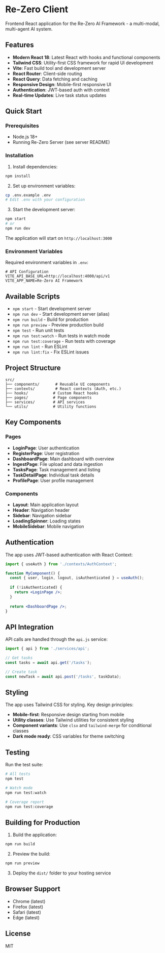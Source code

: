 # Re-Zero Client

Frontend React application for the Re-Zero AI Framework - a multi-modal, multi-agent AI system.

## Features

- **Modern React 18**: Latest React with hooks and functional components
- **Tailwind CSS**: Utility-first CSS framework for rapid UI development
- **Vite**: Fast build tool and development server
- **React Router**: Client-side routing
- **React Query**: Data fetching and caching
- **Responsive Design**: Mobile-first responsive UI
- **Authentication**: JWT-based auth with context
- **Real-time Updates**: Live task status updates

## Quick Start

### Prerequisites

- Node.js 18+
- Running Re-Zero Server (see server README)

### Installation

1. Install dependencies:
```bash
npm install
```

2. Set up environment variables:
```bash
cp .env.example .env
# Edit .env with your configuration
```

3. Start the development server:
```bash
npm start
# or
npm run dev
```

The application will start on `http://localhost:3000`

### Environment Variables

Required environment variables in `.env`:

```env
# API Configuration
VITE_API_BASE_URL=http://localhost:4000/api/v1
VITE_APP_NAME=Re-Zero AI Framework
```

## Available Scripts

- `npm start` - Start development server
- `npm run dev` - Start development server (alias)
- `npm run build` - Build for production
- `npm run preview` - Preview production build
- `npm test` - Run unit tests
- `npm run test:watch` - Run tests in watch mode
- `npm run test:coverage` - Run tests with coverage
- `npm run lint` - Run ESLint
- `npm run lint:fix` - Fix ESLint issues

## Project Structure

```
src/
├── components/       # Reusable UI components
├── contexts/         # React contexts (Auth, etc.)
├── hooks/           # Custom React hooks
├── pages/           # Page components
├── services/        # API services
└── utils/           # Utility functions
```

## Key Components

### Pages
- **LoginPage**: User authentication
- **RegisterPage**: User registration
- **DashboardPage**: Main dashboard with overview
- **IngestPage**: File upload and data ingestion
- **TasksPage**: Task management and listing
- **TaskDetailPage**: Individual task details
- **ProfilePage**: User profile management

### Components
- **Layout**: Main application layout
- **Header**: Navigation header
- **Sidebar**: Navigation sidebar
- **LoadingSpinner**: Loading states
- **MobileSidebar**: Mobile navigation

## Authentication

The app uses JWT-based authentication with React Context:

```jsx
import { useAuth } from './contexts/AuthContext';

function MyComponent() {
  const { user, login, logout, isAuthenticated } = useAuth();
  
  if (!isAuthenticated) {
    return <LoginPage />;
  }
  
  return <DashboardPage />;
}
```

## API Integration

API calls are handled through the `api.js` service:

```jsx
import { api } from './services/api';

// Get tasks
const tasks = await api.get('/tasks');

// Create task
const newTask = await api.post('/tasks', taskData);
```

## Styling

The app uses Tailwind CSS for styling. Key design principles:

- **Mobile-first**: Responsive design starting from mobile
- **Utility classes**: Use Tailwind utilities for consistent styling
- **Component variants**: Use `clsx` and `tailwind-merge` for conditional classes
- **Dark mode ready**: CSS variables for theme switching

## Testing

Run the test suite:

```bash
# All tests
npm test

# Watch mode
npm run test:watch

# Coverage report
npm run test:coverage
```

## Building for Production

1. Build the application:
```bash
npm run build
```

2. Preview the build:
```bash
npm run preview
```

3. Deploy the `dist/` folder to your hosting service

## Browser Support

- Chrome (latest)
- Firefox (latest)
- Safari (latest)
- Edge (latest)

## License

MIT
